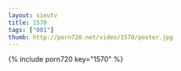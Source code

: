 ```yaml
--- 
layout: sieutv
title: 1570
tags: ["001"]
thumb: http://porn720.net/video/1570/poster.jpg
---
```

{% include porn720 key="1570" %} 
